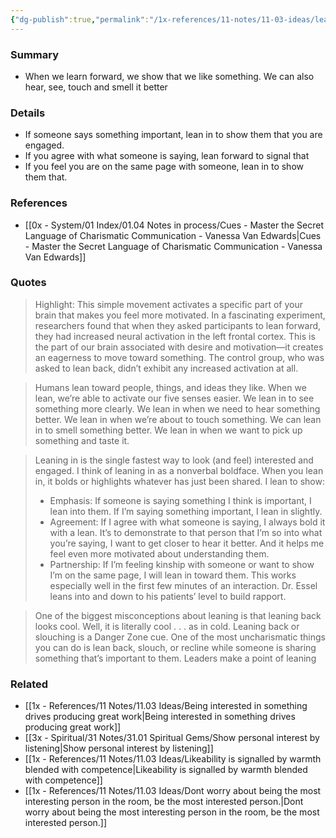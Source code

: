 ```yaml
---
{"dg-publish":true,"permalink":"/1x-references/11-notes/11-03-ideas/leaning-forward-shows-we-are-interested-in-something/","title":"Leaning forward shows we are interested in something","created":"2024-08-18T11:51:56.816+03:00","updated":"2024-08-18T12:26:37.114+03:00"}
---
```



### Summary
- When we learn forward, we show that we like something. We can also hear, see, touch and smell it better

### Details
- If someone says something important, lean in to show them that you are engaged.
- If you agree with what someone is saying, lean forward to signal that
- If you feel you are on the same page with someone, lean in to show them that.

### References
- [[0x - System/01 Index/01.04 Notes in process/Cues - Master the Secret Language of Charismatic Communication - Vanessa Van Edwards\|Cues - Master the Secret Language of Charismatic Communication - Vanessa Van Edwards]]

### Quotes
> Highlight: This simple movement activates a specific part of your brain that makes you feel more motivated. In a fascinating experiment, researchers found that when they asked participants to lean forward, they had increased neural activation in the left frontal cortex. This is the part of our brain associated with desire and motivation—it creates an eagerness to move toward something. The control group, who was asked to lean back, didn’t exhibit any increased activation at all.
			
> Humans lean toward people, things, and ideas they like. When we lean, we’re able to activate our five senses easier.
> We lean in to see something more clearly.
> We lean in when we need to hear something better.
> We lean in when we’re about to touch something.
> We can lean in to smell something better.
> We lean in when we want to pick up something and taste it.

> Leaning in is the single fastest way to look (and feel) interested and engaged. I think of leaning in as a nonverbal boldface. When you lean in, it bolds or highlights whatever has just been shared. I lean to show:
> - Emphasis: If someone is saying something I think is important, I lean into them. If I’m saying something important, I lean in slightly.
> - Agreement: If I agree with what someone is saying, I always bold it with a lean. It’s to demonstrate to that person that I’m so into what you’re saying, I want to get closer to hear it better. And it helps me feel even more motivated about understanding them.
> - Partnership: If I’m feeling kinship with someone or want to show I’m on the same page, I will lean in toward them. This works especially well in the first few minutes of an interaction. Dr. Essel leans into and down to his patients’ level to build rapport.

> One of the biggest misconceptions about leaning is that leaning back looks cool. Well, it is literally cool . . . as in cold. Leaning back or slouching is a Danger Zone cue. One of the most uncharismatic things you can do is lean back, slouch, or recline while someone is sharing something that’s important to them. Leaders make a point of leaning

### Related
- [[1x - References/11 Notes/11.03 Ideas/Being interested in something drives producing great work\|Being interested in something drives producing great work]]
- [[3x - Spiritual/31 Notes/31.01 Spiritual Gems/Show personal interest by listening\|Show personal interest by listening]]
- [[1x - References/11 Notes/11.03 Ideas/Likeability is signalled by warmth blended with competence\|Likeability is signalled by warmth blended with competence]]
- [[1x - References/11 Notes/11.03 Ideas/Dont worry about being the most interesting person in the room, be the most interested person.\|Dont worry about being the most interesting person in the room, be the most interested person.]]